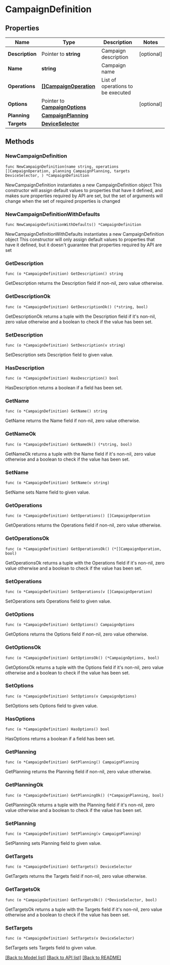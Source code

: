 # CampaignDefinition

## Properties

Name | Type | Description | Notes
------------ | ------------- | ------------- | -------------
**Description** | Pointer to **string** | Campaign description | [optional] 
**Name** | **string** | Campaign name | 
**Operations** | [**[]CampaignOperation**](CampaignOperation.md) | List of operations to be executed | 
**Options** | Pointer to [**CampaignOptions**](CampaignOptions.md) |  | [optional] 
**Planning** | [**CampaignPlanning**](CampaignPlanning.md) |  | 
**Targets** | [**DeviceSelector**](DeviceSelector.md) |  | 

## Methods

### NewCampaignDefinition

`func NewCampaignDefinition(name string, operations []CampaignOperation, planning CampaignPlanning, targets DeviceSelector, ) *CampaignDefinition`

NewCampaignDefinition instantiates a new CampaignDefinition object
This constructor will assign default values to properties that have it defined,
and makes sure properties required by API are set, but the set of arguments
will change when the set of required properties is changed

### NewCampaignDefinitionWithDefaults

`func NewCampaignDefinitionWithDefaults() *CampaignDefinition`

NewCampaignDefinitionWithDefaults instantiates a new CampaignDefinition object
This constructor will only assign default values to properties that have it defined,
but it doesn't guarantee that properties required by API are set

### GetDescription

`func (o *CampaignDefinition) GetDescription() string`

GetDescription returns the Description field if non-nil, zero value otherwise.

### GetDescriptionOk

`func (o *CampaignDefinition) GetDescriptionOk() (*string, bool)`

GetDescriptionOk returns a tuple with the Description field if it's non-nil, zero value otherwise
and a boolean to check if the value has been set.

### SetDescription

`func (o *CampaignDefinition) SetDescription(v string)`

SetDescription sets Description field to given value.

### HasDescription

`func (o *CampaignDefinition) HasDescription() bool`

HasDescription returns a boolean if a field has been set.

### GetName

`func (o *CampaignDefinition) GetName() string`

GetName returns the Name field if non-nil, zero value otherwise.

### GetNameOk

`func (o *CampaignDefinition) GetNameOk() (*string, bool)`

GetNameOk returns a tuple with the Name field if it's non-nil, zero value otherwise
and a boolean to check if the value has been set.

### SetName

`func (o *CampaignDefinition) SetName(v string)`

SetName sets Name field to given value.


### GetOperations

`func (o *CampaignDefinition) GetOperations() []CampaignOperation`

GetOperations returns the Operations field if non-nil, zero value otherwise.

### GetOperationsOk

`func (o *CampaignDefinition) GetOperationsOk() (*[]CampaignOperation, bool)`

GetOperationsOk returns a tuple with the Operations field if it's non-nil, zero value otherwise
and a boolean to check if the value has been set.

### SetOperations

`func (o *CampaignDefinition) SetOperations(v []CampaignOperation)`

SetOperations sets Operations field to given value.


### GetOptions

`func (o *CampaignDefinition) GetOptions() CampaignOptions`

GetOptions returns the Options field if non-nil, zero value otherwise.

### GetOptionsOk

`func (o *CampaignDefinition) GetOptionsOk() (*CampaignOptions, bool)`

GetOptionsOk returns a tuple with the Options field if it's non-nil, zero value otherwise
and a boolean to check if the value has been set.

### SetOptions

`func (o *CampaignDefinition) SetOptions(v CampaignOptions)`

SetOptions sets Options field to given value.

### HasOptions

`func (o *CampaignDefinition) HasOptions() bool`

HasOptions returns a boolean if a field has been set.

### GetPlanning

`func (o *CampaignDefinition) GetPlanning() CampaignPlanning`

GetPlanning returns the Planning field if non-nil, zero value otherwise.

### GetPlanningOk

`func (o *CampaignDefinition) GetPlanningOk() (*CampaignPlanning, bool)`

GetPlanningOk returns a tuple with the Planning field if it's non-nil, zero value otherwise
and a boolean to check if the value has been set.

### SetPlanning

`func (o *CampaignDefinition) SetPlanning(v CampaignPlanning)`

SetPlanning sets Planning field to given value.


### GetTargets

`func (o *CampaignDefinition) GetTargets() DeviceSelector`

GetTargets returns the Targets field if non-nil, zero value otherwise.

### GetTargetsOk

`func (o *CampaignDefinition) GetTargetsOk() (*DeviceSelector, bool)`

GetTargetsOk returns a tuple with the Targets field if it's non-nil, zero value otherwise
and a boolean to check if the value has been set.

### SetTargets

`func (o *CampaignDefinition) SetTargets(v DeviceSelector)`

SetTargets sets Targets field to given value.



[[Back to Model list]](../README.md#documentation-for-models) [[Back to API list]](../README.md#documentation-for-api-endpoints) [[Back to README]](../README.md)


